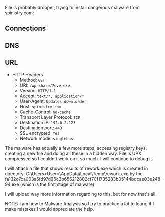 
File is probably dropper, trying to install dangerous malware from spinistry.com:
## Connections

## DNS

## URL

*   HTTP Headers
    * Method: `GET`
    * URI: `/wp-share/7eve.exe`
    * Version: `HTTP/1.1`
    * Accept: `text/*, application/*`
    * User-Agent: `Updates downloader`
    * Host: `spinistry.com`
    * Cache-Control: `no-cache`
    * Transport Layer Protocol: `TCP`
    * Destination IP: `192.0.2.123`
    * Destination port: `443`
    * SSL encrypted: `Yes`
    * Network mode: `singlehost`


The malware has actually a few more steps, accessing registry keys, creating a new file and doing all these in a hidden way. File is UPX compressed so I couldn't work on it so much. I will continue to debug it.

I will attach a file that shows results of rework.exe which is created in directory: C:\Users\<User>\AppData\Local\Temp\rework.exe by the fa132c7ca003a5fd97d96c3b656212802cf70f1735283b05144bdcae03e24894.exe (which is the first stage of malware)

I will upload way more information regarding to this, but for now that's all.





NOTE: I am new to Malware Analysis so I try to practice a lot to learn, if I make mistakes I would appreciate the help.